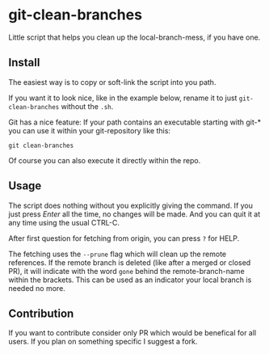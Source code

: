 # git-clean-branches

Little script that helps you clean up the local-branch-mess, if you have one.

## Install

The easiest way is to copy or soft-link the script into you path.

If you want it to look nice, like in the example below, rename it to just `git-clean-branches` without the `.sh`.

Git has a nice feature: If your path contains an executable starting with git-*
you can use it within your git-repository like this:

```
git clean-branches
```

Of course you can also execute it directly within the repo.

## Usage

The script does nothing without you explicitly giving the command. If you just press _Enter_ all the time, no changes will be made. And you can quit it at any time using the usual CTRL-C.

After first question for fetching from origin, you can press `?` for HELP.

The fetching uses the `--prune` flag which will clean up the remote references. If the remote branch is deleted (like after a merged or closed PR), it will indicate with the word `gone` behind the remote-branch-name within the brackets. This can be used as an indicator your local branch is needed no more.

## Contribution

If you want to contribute consider only PR which would be benefical for all users.
If you plan on something specific I suggest a fork.
